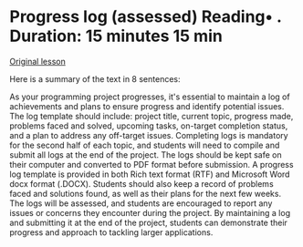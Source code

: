 # Progress log (assessed) Reading• . Duration: 15 minutes 15 min

[Original lesson](https://www.coursera.org/learn/uol-introduction-to-programming-2/supplement/Lve1W/progress-log-assessed)

Here is a summary of the text in 8 sentences:

As your programming project progresses, it's essential to maintain a log of achievements and plans to ensure progress and identify potential issues. The log template should include: project title, current topic, progress made, problems faced and solved, upcoming tasks, on-target completion status, and a plan to address any off-target issues. Completing logs is mandatory for the second half of each topic, and students will need to compile and submit all logs at the end of the project. The logs should be kept safe on their computer and converted to PDF format before submission. A progress log template is provided in both Rich text format (RTF) and Microsoft Word docx format (.DOCX). Students should also keep a record of problems faced and solutions found, as well as their plans for the next few weeks. The logs will be assessed, and students are encouraged to report any issues or concerns they encounter during the project. By maintaining a log and submitting it at the end of the project, students can demonstrate their progress and approach to tackling larger applications.

